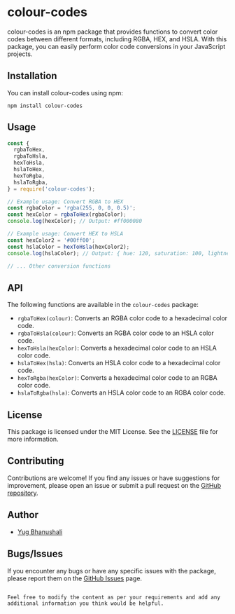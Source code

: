 # colour-codes

colour-codes is an npm package that provides functions to convert color codes between different formats, including RGBA, HEX, and HSLA. With this package, you can easily perform color code conversions in your JavaScript projects.

## Installation

You can install colour-codes using npm:

```shell
npm install colour-codes
```

## Usage

```javascript
const {
  rgbaToHex,
  rgbaToHsla,
  hexToHsla,
  hslaToHex,
  hexToRgba,
  hslaToRgba,
} = require('colour-codes');

// Example usage: Convert RGBA to HEX
const rgbaColor = 'rgba(255, 0, 0, 0.5)';
const hexColor = rgbaToHex(rgbaColor);
console.log(hexColor); // Output: #ff000080

// Example usage: Convert HEX to HSLA
const hexColor2 = '#00ff00';
const hslaColor = hexToHsla(hexColor2);
console.log(hslaColor); // Output: { hue: 120, saturation: 100, lightness: 50, alpha: 1, hslString: 'hsla(120,100,50,1)' }

// ... Other conversion functions
```

## API

The following functions are available in the `colour-codes` package:

- `rgbaToHex(colour)`: Converts an RGBA color code to a hexadecimal color code.
- `rgbaToHsla(colour)`: Converts an RGBA color code to an HSLA color code.
- `hexToHsla(hexColor)`: Converts a hexadecimal color code to an HSLA color code.
- `hslaToHex(hsla)`: Converts an HSLA color code to a hexadecimal color code.
- `hexToRgba(hexColor)`: Converts a hexadecimal color code to an RGBA color code.
- `hslaToRgba(hsla)`: Converts an HSLA color code to an RGBA color code.

## License

This package is licensed under the MIT License. See the [LICENSE](./LICENSE) file for more information.

## Contributing

Contributions are welcome! If you find any issues or have suggestions for improvement, please open an issue or submit a pull request on the [GitHub repository](https://github.com/YugBhanushali/color-codes-npm-package).

## Author

- [Yug Bhanushali](https://github.com/YugBhanushali)

## Bugs/Issues

If you encounter any bugs or have any specific issues with the package, please report them on the [GitHub Issues](https://github.com/YugBhanushali/color-codes-npm-package/issues) page.

```

Feel free to modify the content as per your requirements and add any additional information you think would be helpful.